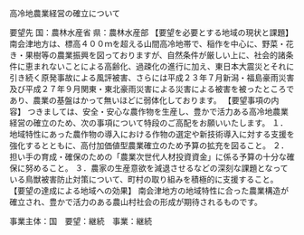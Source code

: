 高冷地農業経営の確立について

要望先	国：農林水産省
	県：農林水産部
【要望を必要とする地域の現状と課題】
南会津地方は、標高４００ｍを超える山間高冷地帯で、稲作を中心に、野菜・花き・果樹等の農業振興を図っておりますが、自然条件が厳しい上に、社会的諸条件に恵まれないことによる高齢化、過疎化の進行に加え、東日本大震災とそれに引き続く原発事故による風評被害、さらには平成２３年７月新潟・福島豪雨災害及び平成２７年９月関東・東北豪雨災害による災害による被害を被ったところであり、農業の基盤はかって無いほどに弱体化しております。
【要望事項の内容】
つきましては、安全・安心な農作物を生産し、豊かで活力ある高冷地農業経営の確立のため、次の事項について特段のご高配をお願いいたします。
１．地域特性にあった農作物の導入における作物の選定や新技術導入に対する支援を強化するとともに、高付加価値型農業確立のため予算の拡充を図ること。
２．担い手の育成・確保のための「農業次世代人材投資資金」に係る予算の十分な確保に努めること。
３．農家の生産意欲を減退させるなどの深刻な課題となっている鳥獣被害防止対策について、町村の取り組みを積極的に支援すること。
【要望の達成による地域への効果】
南会津地方の地域特性に合った農業構造が確立され、豊かで活力のある農山村社会の形成が期待されるものです。











事業主体：国　要望：継続　事業：継続